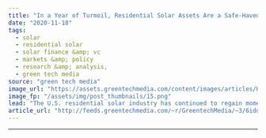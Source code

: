```yaml
---
title: "In a Year of Turmoil, Residential Solar Assets Are a Safe-Haven Investment"
date: "2020-11-18"
tags: 
  - solar
  - residential solar
  - solar finance &amp; vc
  - markets &amp; policy
  - research &amp; analysis,
  - green tech media
source: "green tech media"
image_url: "https://assets.greentechmedia.com/content/images/articles/Home_Residential_Solar_Installation_Rooftop_2_XL_Credit_Sunrun.jpg"
image_fp: "/assets/img/post_thumbnails/15.png"
lead: "The U.S. residential solar industry has continued to regain momentum after a challenging spring season due to the coronavirus crisis. On top of demand recovery, strong asset performance throughout the pandemic has proven that residential solar is pri ..."
article_url: "http://feeds.greentechmedia.com/~r/GreentechMedia/~3/6iddKZYj4Vk/in-a-year-of-turmoil-residential-solar-assets-are-a-safe-haven-investment"
---
```


---
